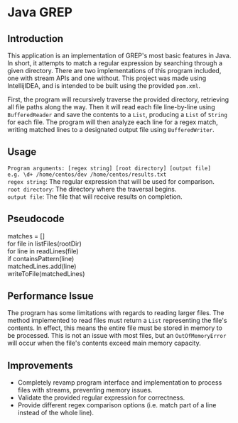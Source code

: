 # Java GREP  
## Introduction  
This application is an implementation of GREP's most basic features in Java. In short, it attempts to match a regular expression by searching through a given directory. There are two implementations of this program included, one with stream APIs and one without. This project was made using IntellijIDEA, and is intended to be built using the provided `pom.xml`.
  
First, the program will recursively traverse the provided directory, retrieving all file paths along the way. Then it will read each file line-by-line using `BufferedReader` and save the contents to a `List`, producing a `List` of `String` for each file. The program will then analyze each line for a regex match, writing matched lines to a designated output file using `BufferedWriter`.  
  
## Usage  
`Program arguments: [regex string] [root directory] [output file]`  
`e.g. \d+ /home/centos/dev /home/centos/results.txt`  
`regex string`: The regular expression that will be used for comparison.  
`root directory`: The directory where the traversal begins.  
`output file`: The file that will receive results on completion.

## Pseudocode
matches = []  
for file in listFiles(rootDir)  
     for line in readLines(file)  
          if containsPattern(line)  
               matchedLines.add(line)  
writeToFile(matchedLines)  

## Performance Issue
The program has some limitations with regards to reading larger files. The method implemented to read files must return a `List` representing the file's contents. In effect, this means the entire file must be stored in memory to be processed. This is not an issue with most files, but an `OutOfMemoryError` will occur when the file's contents exceed main memory capacity. 

## Improvements
- Completely revamp program interface and implementation to process files with streams, preventing memory issues.  
- Validate the provided regular expression for correctness.  
- Provide different regex comparison options (i.e. match part of a line instead of the whole line).
